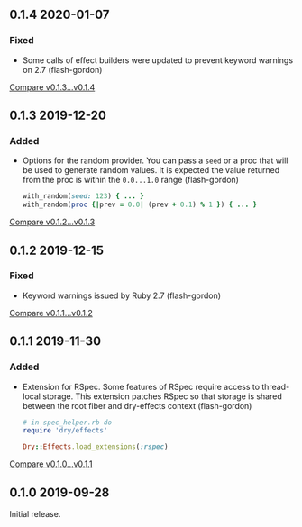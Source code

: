 ## 0.1.4 2020-01-07


### Fixed

- Some calls of effect builders were updated to prevent keyword warnings on 2.7 (flash-gordon)

[Compare v0.1.3...v0.1.4](https://github.com/dry-rb/dry-effects/compare/v0.1.3...v0.1.4)

## 0.1.3 2019-12-20


### Added

- Options for the random provider. You can pass a `seed` or a proc that will be used to generate random values. It is expected the value returned from the proc is within the `0.0...1.0` range (flash-gordon)
  ```ruby
  with_random(seed: 123) { ... }
  with_random(proc {|prev = 0.0| (prev + 0.1) % 1 }) { ... }
  ```

[Compare v0.1.2...v0.1.3](https://github.com/dry-rb/dry-effects/compare/v0.1.2...v0.1.3)

## 0.1.2 2019-12-15


### Fixed

- Keyword warnings issued by Ruby 2.7 (flash-gordon)

[Compare v0.1.1...v0.1.2](https://github.com/dry-rb/dry-effects/compare/v0.1.1...v0.1.2)

## 0.1.1 2019-11-30


### Added

- Extension for RSpec. Some features of RSpec require access to thread-local storage. This extension patches RSpec so that storage is shared between the root fiber and dry-effects context (flash-gordon)

  ```ruby
  # in spec_helper.rb do
  require 'dry/effects'

  Dry::Effects.load_extensions(:rspec)
  ```

[Compare v0.1.0...v0.1.1](https://github.com/dry-rb/dry-effects/compare/v0.1.0...v0.1.1)

## 0.1.0 2019-09-28

Initial release.
